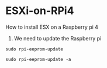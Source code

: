 # ESXi-on-RPi4

How to install ESX on a Raspberry pi 4

1. We need to update the Raspberry pi
```
sudo rpi-eeprom-update
```
```
sudo rpi-eeprom-update -a
```
